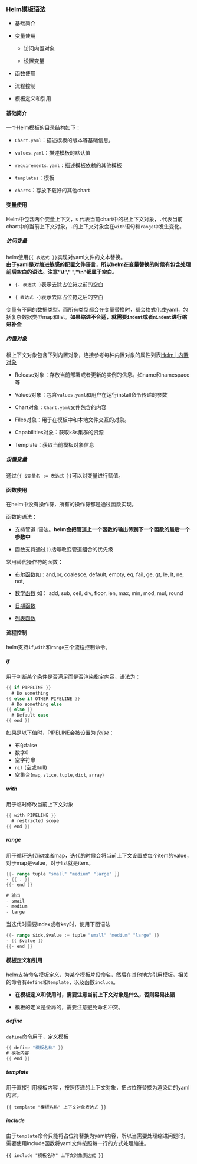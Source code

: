 ### Helm模板语法

- 基础简介

- 变量使用
  
  - 访问内置对象
  
  - 设置变量

- 函数使用

- 流程控制

- 模板定义和引用

#### 基础简介

一个Helm模板的目录结构如下：

- `Chart.yaml`：描述模板的版本等基础信息。

- `values.yaml`：描述模板的默认值

- `requirements.yaml`：描述模板依赖的其他模板

- `templates`：模板

- `charts`：存放下载好的其他chart

#### 变量使用

Helm中包含两个变量上下文，`$` 代表当前chart中的根上下文对象，`.`代表当前chart中的当前上下文对象，`.`的上下文对象会在`with`语句和`range`中发生变化。<br>

##### 访问变量

helm使用`{{ 表达式 }}`实现对yaml文件的文本替换。<br>**由于yaml是对缩进敏感的配置文件语言，所以helm在变量替换的时候有包含处理前后空白的语法。注意“\t”," ","\n"都属于空白。**

- `{- 表达式 }`表示去除占位符之前的空白

- `{ 表达式 -}`表示去除占位符之后的空白

变量有不同的数据类型。而所有类型都会在变量替换时，都会格式化成yaml，包括复杂数据类型map和list。**如果缩进不合适，就需要`indent`或者`nindent`进行缩进补全**

##### 内置对象

根上下文对象包含下列内置对象，连接参考每种内置对象的属性列表[Helm | 内置对象](https://docs.helm.sh/zh/docs/chart_template_guide/builtin_objects/)

- Release对象：存放当前部署或者更新的实例的信息。如name和namespace等

- Values对象：包含`values.yaml`和用户在运行install命令传递的参数

- Chart对象：`Chart.yaml`文件包含的内容

- Files对象：用于在模板中和本地文件交互的对象。

- Capabilities对象：获取k8s集群的资源

- Template：获取当前模板对象信息

##### 设置变量

通过`{{ $变量名 := 表达式 }}`可以对变量进行赋值。

#### 函数使用

在helm中没有操作符，所有的操作符都是通过函数实现。<br>

函数的语法：

- 支持管道`|`语法。**helm会把管道上一个函数的输出传到下一个函数的最后一个参数中**

- 函数支持通过`()`括号改变管道组合的优先级

常用替代操作符的函数：

- [布尔函数](https://docs.helm.sh/zh/docs/chart_template_guide/function_list/#logic-and-flow-control-functions)如：and,or, coalesce, default, empty, eq, fail, ge, gt, le, lt, ne, not, 

- [数学函数](https://docs.helm.sh/zh/docs/chart_template_guide/function_list/#math-functions) 如： add, sub, ceil, div, floor, len, max, min, mod, mul, round

- [日期函数](https://docs.helm.sh/zh/docs/chart_template_guide/function_list/#date-functions)

- [列表函数](https://docs.helm.sh/zh/docs/chart_template_guide/function_list/#lists-and-list-functions)

#### 流程控制

helm支持`if`,`with`和`range`三个流程控制命令。

##### if

用于判断某个条件是否满足而是否渲染指定内容，语法为：

```go
{{ if PIPELINE }}
  # Do something
{{ else if OTHER PIPELINE }}
  # Do something else
{{ else }}
  # Default case
{{ end }}
```

如果是以下值时，PIPELINE会被设置为 *false*：

- 布尔false
- 数字0
- 空字符串
- `nil` (空或null)
- 空集合(`map`, `slice`, `tuple`, `dict`, `array`)

##### with

用于临时修改当前上下文对象

```go
{{ with PIPELINE }}
  # restricted scope
{{ end }}
```

##### range

用于循环迭代list或者map，迭代的时候会将当前上下文设置成每个item的value，对于map是value，对于list就是item。

```go
{{- range tuple "small" "medium" "large" }}
- {{ . }}
{{- end }}

# 输出 
- smail
- medium 
- large 
```

当迭代时需要index或者key时，使用下面语法

```go
{{- range $idx,$value := tuple "small" "medium" "large" }}
- {{ $value }}
{{- end }}
```

#### 模板定义和引用

helm支持命名模板定义，为某个模板片段命名，然后在其他地方引用模板。相关的命令有`define`和`template`，以及函数`include`。

- **在模板定义和使用时，需要注意当前上下文对象是什么，否则容易出错**

- 模板的定义是全局的，需要注意避免命名冲突。

##### define

`define`命令用于，定义模板

```go
{{ define "模板名称" }}
# 模板内容
{{ end }}
```

##### template

用于直接引用模板内容 ，按照传递的上下文对象，把占位符替换为渲染后的yaml内容。

```
{{ template "模板名称" 上下文对象表达式 }}
```

##### include

由于`template`命令只能将占位符替换为yaml内容，所以当需要处理缩进问题时，需要使用include函数将yaml文件按照每一行的方式处理缩进。

```
{{ include "模板名称" 上下文对象表达式 }}
```




